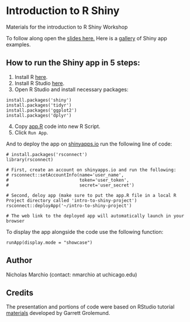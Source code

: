 # Introduction to R Shiny
Materials for the introduction to R Shiny Workshop

To follow along open the [slides here.](https://docs.google.com/presentation/d/1fuUIlfagMGkDzUlRQxjIImjY7mxgqqmS335MYzTqNbc/edit?usp=sharing) Here is a [gallery](https://shiny.rstudio.com/gallery/) of Shiny app examples. 

## How to run the Shiny app in 5 steps:
1. Install R [here](https://cran.r-project.org/).
2. Install R Studio [here](https://www.rstudio.com/products/rstudio/download/).
3. Open R Studio and install necessary packages:
```
install.packages('shiny')
install.packages('tidyr')
install.packages('ggplot2')
install.packages('dplyr')
```
4. Copy [app.R]('https://raw.githubusercontent.com/rcc-uchicago/r-shiny-intro-workshop/master/app.R') code into new R Script.
5. Click `Run App`.

And to deploy the app on [shinyapps.io](https://www.shinyapps.io/) run the following line of code:
```
# install.packages('rsconnect')
library(rsconnect)

# First, create an account on shinyapps.io and run the following:
# rsconnect::setAccountInfo(name='user_name',
#                           token='user_token',
#                           secret='user_secret')

# Second, deloy app (make sure to put the app.R file in a local R Project directory called 'intro-to-shiny-project')
rsconnect::deployApp('~/intro-to-shiny-project')

# The web link to the deployed app will automatically launch in your browser
```
To display the app alongside the code use the following function:
```
runApp(display.mode = "showcase")
```

## Author
Nicholas Marchio (contact: nmarchio at uchicago.edu)

## Credits
The presentation and portions of code were based on RStudio tutorial [materials](https://shiny.rstudio.com/tutorial/) developed by Garrett Grolemund.

